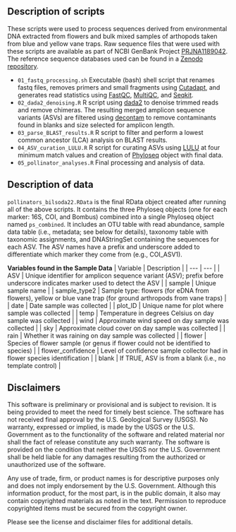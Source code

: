 ## Description of scripts

These scripts were used to process sequences derived from environmental DNA extracted from flowers and bulk mixed samples of arthopods taken from blue and yellow vane traps. Raw sequence files that were used with these scripts are available as part of NCBI GenBank Project [PRJNA1189042](https://www.ncbi.nlm.nih.gov/bioproject/PRJNA1189042). The reference sequence databases used can be found in a [Zenodo repository](https://doi.org/10.5281/zenodo.14267554).

- `01_fastq_processing.sh` Executable (bash) shell script that renames fastq files, removes primers and small fragments using [Cutadapt](https://cutadapt.readthedocs.io/en/v3.5/index.html), and generates read statistics using [FastQC](https://www.bioinformatics.babraham.ac.uk/projects/fastqc/), [MultiQC](https://github.com/MultiQC/MultiQC), and [Seqkit](https://bioinf.shenwei.me/seqkit/).
- `02_dada2_denoising.R` R script using [dada2](https://benjjneb.github.io/dada2/) to denoise trimmed reads and remove chimeras. The resulting merged amplicon sequence variants (ASVs) are filtered using [decontam](https://github.com/benjjneb/decontam) to remove contaminants found in blanks and size selected for amplicon length.
- `03_parse_BLAST_results.R` R script to filter and perform a lowest common ancestor (LCA) analysis on BLAST results.
- `04_ASV_curation_LULU.R` R script for curating ASVs using [LULU](https://github.com/tobiasgf/lulu) at four minimum match values and creation of [Phyloseq](https://joey711.github.io/phyloseq/) object with final data.
- `05_pollinator_analyses.R` Final processing and analysis of data.

## Description of data

`pollinators_bilsoda22.RData` is the final RData object created after running all of the above scripts. It contains the three Phyloseq objects (one for each marker: 16S, COI, and Bombus) combined into a single Phyloseq object named `ps_combined`. It includes an OTU table with read abundance, sample data table (i.e., metadata; see below for details), taxonomy table with taxonomic assignments, and DNAStringSet containing the sequences for each ASV. The ASV names have a prefix and underscore added to differentiate which marker they come from (e.g., COI_ASV1).

**Variables found in the Sample Data**
| Variable | Description |
| --- | --- |
| ASV	| Unique identifier for amplicon sequence variant (ASV); prefix before underscore indicates marker used to detect the ASV |
| sample | Unique sample name |
| sample_type2	| Sample type: flowers (for eDNA from flowers), yellow or blue vane trap (for ground arthropods from vane traps) |
| date	| Date sample was collected |
| plot_ID	| Unique name for plot where sample was collected |
| temp	| Temperature in degrees Celsius on day sample was collected |
| wind	| Approximate wind speed on day sample was collected |
| sky	| Approximate cloud cover on day sample was collected |
| rain	| Whether it was raining on day sample was collected |
| flower	| Species of flower sample (or genus if flower could not be identified to species) |
| flower_confidence	| Level of confidence sample collector had in flower species identification |
| blank	| If TRUE, ASV is from a blank (i.e., no template control) |


## Disclaimers

This software is preliminary or provisional and is subject to revision. It is
being provided to meet the need for timely best science. The software has not
received final approval by the U.S. Geological Survey (USGS). No warranty,
expressed or implied, is made by the USGS or the U.S. Government as to the
functionality of the software and related material nor shall the fact of release
constitute any such warranty. The software is provided on the condition that
neither the USGS nor the U.S. Government shall be held liable for any damages
resulting from the authorized or unauthorized use of the software.

Any use of trade, firm, or product names is for descriptive purposes only and does not imply endorsement by the U.S. Government. Although this information product, for the most part, is in the public domain, it also may contain copyrighted materials as noted in the text. Permission to reproduce copyrighted items must be secured from the copyright owner.

Please see the license and disclaimer files for additional details.

